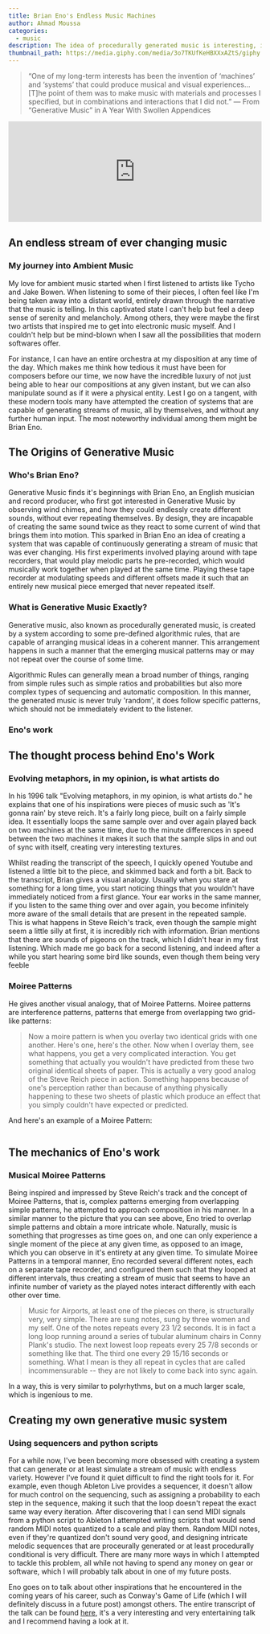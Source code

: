 ```yaml
---
title: Brian Eno's Endless Music Machines
author: Ahmad Moussa
categories:
  - music
description: The idea of procedurally generated music is interesting, in this article we have a look at how Brian Eno sparked this idea into life and how he approached it, as well as how you can start making something similar.
thumbnail_path: https://media.giphy.com/media/3o7TKUfKeHBXXxAZtS/giphy.gif
---
```


<blockquote>“One of my long-term interests has been the invention of ‘machines’ and ‘systems’ that could produce musical and visual experiences… [T]he point of them was to make music with materials and processes I specified, but in combinations and interactions that I did not.” — From “Generative Music” in A Year With Swollen Appendices</blockquote>

<iframe src="https://open.spotify.com/embed/album/063f8Ej8rLVTz9KkjQKEMa" width="100%" height="200" frameborder="0" allowtransparency="true" allow="encrypted-media"></iframe>

<p></p>
<h2>An endless stream of ever changing music</h2>
<h3>My journey into Ambient Music</h3>
<p>My love for ambient music started when I first listened to artists like Tycho and Jake Bowen. When listening to some of their pieces, I often feel like I'm being taken away into a distant world, entirely drawn through the narrative that the music is telling. In this captivated state I can't help but feel a deep sense of serenity and melancholy. Among others, they were maybe the first two artists that inspired me to get into electronic music myself. And I couldn't help but be mind-blown when I saw all the possibilities that modern softwares offer.
</p>
<p>For instance, I can have an entire orchestra at my disposition at any time of the day. Which makes me think how tedious it must have been for composers before our time, we now have the incredible luxury of not just being able to hear our compositions at any given instant, but we can also manipulate sound as if it were a physical entity. Lest I go on a tangent, with these modern tools many have attempted the creation of systems that are capable of generating streams of music, all by themselves, and without any further human input. The most noteworthy individual among them might be Brian Eno.</p>

<h2>The Origins of Generative Music</h2>
<h3>Who's Brian Eno?</h3>
<p>Generative Music finds it's beginnings with Brian Eno, an English musician and record producer, who first got interested in Generative Music by observing wind chimes, and how they could endlessly create different sounds, without ever repeating themselves. By design, they are incapable of creating the same sound twice as they react to some current of wind that brings them into motion. This sparked in Brian Eno an idea of creating a system that was capable of continuously generating a stream of music that was ever changing. His first experiments involved playing around with tape recorders, that would play melodic parts he pre-recorded, which would musically work together when played at the same time. Playing these tape recorder at modulating speeds and different offsets made it such that an entirely new musical piece emerged that never repeated itself.</p>

<h3>What is Generative Music Exactly?</h3>
<p>Generative music, also known as procedurally generated music, is created by a system according to some pre-defined algorithmic rules, that are capable of arranging musical ideas in a coherent manner. This arrangement happens in such a manner that the emerging musical patterns may or may not repeat over the course of some time.</p>
<p>Algorithmic Rules can generally mean a broad number of things, ranging from simple rules such as simple ratios and probabilities but also more complex types of sequencing and automatic composition. In this manner, the generated music is never truly 'random', it does follow specific patterns, which should not be immediately evident to the listener.</p>

<h3>Eno's work</h3>
<p></p>

<h2>The thought process behind Eno's Work</h2>
<h3>Evolving metaphors, in my opinion, is what artists do</h3>
<p>In his 1996 talk "Evolving metaphors, in my opinion, is what artists do." he explains that one of his inspirations were pieces of music such as 'It's gonna rain' by steve reich. It's a fairly long piece, built on a fairly simple idea. It essentially loops the same sample over and over again played back on two machines at the same time, due to the minute differences in speed between the two machines it makes it such that the sample slips in and out of sync with itself, creating very interesting textures. </p>
<p>Whilst reading the transcript of the speech, I quickly opened Youtube and listened a little bit to the piece, and skimmed back and forth a bit. Back to the transcript, Brian gives a visual analogy. Usually when you stare at something for a long time, you start noticing things that you wouldn't have immediately noticed from a first glance. Your ear works in the same manner, if you listen to the same thing over and over again, you become infinitely more aware of the small details that are present in the repeated sample. This is what happens in Steve Reich's track, even though the sample might seem a little silly at first, it is incredibly rich with information. Brian mentions that there are sounds of pigeons on the track, which I didn't hear in my first listening. Which made me go back for a second listening, and indeed after a while you start hearing some bird like sounds, even though them being very feeble</p>

<h3>Moiree Patterns</h3>
<p>He gives another visual analogy, that of Moiree Patterns. Moiree patterns are interference patterns, patterns that emerge from overlapping two grid-like patterns:</p>
<blockquote>Now a moire pattern is when you overlay two identical grids with one another. Here's one, here's the other. Now when I overlay them, see what happens, you get a very complicated interaction. You get something that actually you wouldn't have predicted from these two original identical sheets of paper. This is actually a very good analog of the Steve Reich piece in action. Something happens because of one's perception rather than because of anything physically happening to these two sheets of plastic which produce an effect that you simply couldn't have expected or predicted.
</blockquote>

<p>And here's an example of a Moiree Pattern:</p>
<span class="image fit"><img src="https://gorillasun.de/assets/images/2021-02-13-Brian-Eno's-Endless-Music-Machines/moiree.png" alt="" /></span>

<h2>The mechanics of Eno's work</h2>
<h3>Musical Moiree Patterns</h3>
<p>Being inspired and impressed by Steve Reich's track and the concept of Moiree Patterns, that is, complex patterns emerging from overlapping simple patterns, he attempted to approach composition in his manner. In a similar manner to the picture that you can see above, Eno tried to overlap simple patterns and obtain a more intricate whole. Naturally, music is something that progresses as time goes on, and one can only experience a single moment of the piece at any given time, as opposed to an image, which you can observe in it's entirety at any given time. To simulate Moiree Patterns in a temporal manner, Eno recorded several different notes, each on a separate tape recorder, and configured them such that they looped at different intervals, thus creating a stream of music that seems to have an infinite number of variety as the played notes interact differently with each other over time.</p>

<blockquote> Music for Airports, at least one of the pieces on there, is structurally very, very simple. There are sung notes, sung by three women and my self. One of the notes repeats every 23 1/2 seconds. It is in fact a long loop running around a series of tubular aluminum chairs in Conny Plank's studio. The next lowest loop repeats every 25 7/8 seconds or something like that. The third one every 29 15/16 seconds or something. What I mean is they all repeat in cycles that are called incommensurable -- they are not likely to come back into sync again. </blockquote>

<p>In a way, this is very similar to polyrhythms, but on a much larger scale, which is ingenious to me.</p>
  
<h2>Creating my own generative music system</h2>
<h3>Using sequencers and python scripts</h3>
<p>For a while now, I've been becoming more obsessed with creating a system that can generate or at least simulate a stream of music with endless variety. However I've found it quiet difficult to find the right tools for it. For example, even though Ableton Live provides a sequencer, it doesn't allow for much control on the sequencing, such as assigning a probability to each step in the sequence, making it such that the loop doesn't repeat the exact same way every iteration. After discovering that I can send MIDI signals from a python script to Ableton I attempted writing scripts that would send random MIDI notes quantized to a scale and play them. Random MIDI notes, even if they're quantized don't sound very good, and designing intricate melodic sequences that are proceurally generated or at least procedurally conditional is very difficult. There are  many more ways in which I attempted to tackle this problem, all while not having to spend any money on gear or software, which I will probably talk about in one of my future posts.</p>
<p>Eno goes on to talk about other inspirations that he encountered in the coming years of his career, such as Conway's Game of Life (which I will definitely discuss in a future post) amongst others. The entire transcript of the talk can be found <a href='https://inmotionmagazine.com/eno1.html'>here</a>, it's a very interesting and very entertaining talk and I recommend having a look at it.</p>
